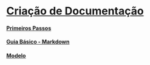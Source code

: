 # [Criação de Documentação](https://documentacao-luban-portugal.readthedocs.io/en/latest/criacao_de_documentacao.html)

#### [Primeiros Passos](https://documentacao-luban-portugal.readthedocs.io/en/latest/howtodo/criacao_de_documentacao/primeiros_passos.html)
#### [Guia Básico - Markdown](https://documentacao-luban-portugal.readthedocs.io/en/latest/howtodo/criacao_de_documentacao/guia_basico.html)
#### [Modelo](https://documentacao-luban-portugal.readthedocs.io/en/latest/howtodo/criacao_de_documentacao/modelo.html)